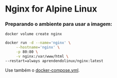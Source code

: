 # Nginx for Alpine Linux

<h3>Preparando o ambiente para usar a imagem: </h3>

~~~bash
docker volume create nginx
~~~

~~~bash
docker run -d --name='nginx' \
     --hostname='nginx' \
     -p 80:80 \
     -v nginx:/var/www/html \
--restart=always aprendendolinux/nginx:latest
~~~

Use também o [docker-compose.yml](https://github.com/AprendendoLinux/nginx/blob/main/docker-compose.yml).
